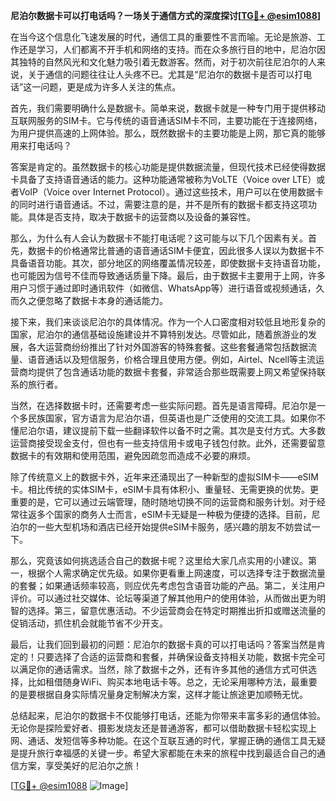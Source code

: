 **尼泊尔数据卡可以打电话吗？一场关于通信方式的深度探讨[[TG💪+ @esim1088](https://t.me/s/esim1088)]**

在当今这个信息化飞速发展的时代，通信工具的重要性不言而喻。无论是旅游、工作还是学习，人们都离不开手机和网络的支持。而在众多旅行目的地中，尼泊尔因其独特的自然风光和文化魅力吸引着无数游客。然而，对于初次前往尼泊尔的人来说，关于通信的问题往往让人头疼不已。尤其是“尼泊尔的数据卡是否可以打电话”这一问题，更是成为许多人关注的焦点。

首先，我们需要明确什么是数据卡。简单来说，数据卡就是一种专门用于提供移动互联网服务的SIM卡。它与传统的语音通话SIM卡不同，主要功能在于连接网络，为用户提供高速的上网体验。那么，既然数据卡的主要功能是上网，那它真的能够用来打电话吗？

答案是肯定的。虽然数据卡的核心功能是提供数据流量，但现代技术已经使得数据卡具备了支持语音通话的能力。这种功能通常被称为VoLTE（Voice over LTE）或者VoIP（Voice over Internet Protocol）。通过这些技术，用户可以在使用数据卡的同时进行语音通话。不过，需要注意的是，并不是所有的数据卡都支持这项功能。具体是否支持，取决于数据卡的运营商以及设备的兼容性。

那么，为什么有人会认为数据卡不能打电话呢？这可能与以下几个因素有关。首先，数据卡的价格通常比普通的语音通话SIM卡便宜，因此很多人误以为数据卡不具备语音功能。其次，部分地区的网络覆盖情况较差，即使数据卡支持语音功能，也可能因为信号不佳而导致通话质量下降。最后，由于数据卡主要用于上网，许多用户习惯于通过即时通讯软件（如微信、WhatsApp等）进行语音或视频通话，久而久之便忽略了数据卡本身的通话能力。

接下来，我们来谈谈尼泊尔的具体情况。作为一个人口密度相对较低且地形复杂的国家，尼泊尔的通信基础设施建设并不算特别发达。尽管如此，随着旅游业的发展，各大运营商纷纷推出了针对外国游客的特殊套餐。这些套餐通常包括数据流量、语音通话以及短信服务，价格合理且使用方便。例如，Airtel、Ncell等主流运营商均提供了包含通话功能的数据卡套餐，非常适合那些既需要上网又希望保持联系的旅行者。

当然，在选择数据卡时，还需要考虑一些实际问题。首先是语言障碍。尼泊尔是一个多民族国家，官方语言为尼泊尔语，但英语也是广泛使用的交流工具。如果你不懂尼泊尔语，建议提前下载一些翻译软件以备不时之需。其次是支付方式。大多数运营商接受现金支付，但也有一些支持信用卡或电子钱包付款。此外，还需要留意数据卡的有效期和使用范围，避免因疏忽而造成不必要的麻烦。

除了传统意义上的数据卡外，近年来还涌现出了一种新型的虚拟SIM卡——eSIM卡。相比传统的实体SIM卡，eSIM卡具有体积小、重量轻、无需更换的优势。更重要的是，它可以通过云端管理，随时随地切换不同的运营商和服务计划。对于经常往返多个国家的商务人士而言，eSIM卡无疑是一种极为便捷的选择。目前，尼泊尔的一些大型机场和酒店已经开始提供eSIM卡服务，感兴趣的朋友不妨尝试一下。

那么，究竟该如何挑选适合自己的数据卡呢？这里给大家几点实用的小建议。第一，根据个人需求确定优先级。如果你更看重上网速度，可以选择专注于数据流量的套餐；如果通话频率较高，则应优先考虑包含语音功能的产品。第二，关注用户评价。可以通过社交媒体、论坛等渠道了解其他用户的使用体验，从而做出更为明智的选择。第三，留意优惠活动。不少运营商会在特定时期推出折扣或赠送流量的促销活动，抓住机会就能节省不少开支。

最后，让我们回到最初的问题：尼泊尔的数据卡真的可以打电话吗？答案当然是肯定的！只要选择了合适的运营商和套餐，并确保设备支持相关功能，数据卡完全可以满足你的通话需求。当然，除了数据卡之外，还有许多其他的通信方式可供选择，比如租借随身WiFi、购买本地电话卡等。总之，无论采用哪种方法，最重要的是要根据自身实际情况量身定制解决方案，这样才能让旅途更加顺畅无忧。

总结起来，尼泊尔的数据卡不仅能够打电话，还能为你带来丰富多彩的通信体验。无论你是探险爱好者、摄影发烧友还是普通游客，都可以借助数据卡轻松实现上网、通话、发短信等多种功能。在这个互联互通的时代，掌握正确的通信工具无疑是提升旅行幸福感的关键一步。希望大家都能在未来的旅程中找到最适合自己的通信方案，享受美好的尼泊尔之旅！

[[TG💪+ @esim1088](https://t.me/s/esim1088) ![Image](https://i.postimg.cc/4NQfJmqS/Snipaste-2025-05-13-00-14-12.png)]